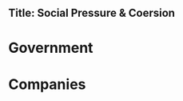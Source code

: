 Title: Social Pressure & Coersion
---

# Government

<?# Twitter 1256403073674739712 /?>
<?# Twitter 1260724611756331008 /?>
<?# Twitter 1260724884738437120 /?>
<?# Twitter 1261109562498637824 / ?>

# Companies

<?# Twitter 1259725400952864768 /?>
<?# Twitter 1259695834809036800 /?>
<?# Twitter 1257518972972367872 /?>
<?# Twitter 1258322382034366465 /?>
<?# Twitter 1258670284007063552 /?>
